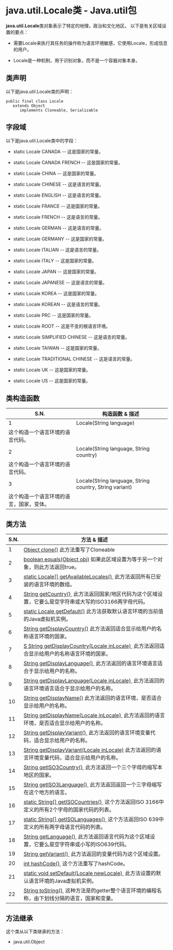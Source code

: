 # java.util.Locale类 - Java.util包

**java.util.Locale**类对象表示了特定的地理，政治和文化地区。 以下是有关区域设置的要点：

*   需要Locale来执行其任务的操作称为语言环境敏感，它使用Locale，形成信息的用户。

*   Locale是一种机制，用于识别对象，而不是一个容器对象本身。

## 类声明

以下是java.util.Locale类的声明：

```
public final class Locale
   extends Object
      implements Cloneable, Serializable

```

## 字段域

以下是java.util.Locale类中的字段：

*   static Locale CANADA -- 这是国家的常量。

*   static Locale CANADA FRENCH -- 这是国家的常量。

*   static Locale CHINA -- 这是国家的常量。

*   static Locale CHINESE -- 这是语言的常量。

*   static Locale ENGLISH -- 这是语言的常量。

*   static Locale FRANCE -- 这是国家的常量。

*   static Locale FRENCH -- 这是语言的常量。

*   static Locale GERMAN -- 这是语言的常量。

*   static Locale GERMANY -- 这是国家的常量。

*   static Locale ITALIAN -- 这是语言的常量。

*   static Locale ITALY -- 这是国家的常量。

*   static Locale JAPAN -- 这是国家的常量。

*   static Locale JAPANESE -- 这是语言的常量。

*   static Locale KOREA -- 这是国家的常量。

*   static Locale KOREAN -- 这是语言的常量。

*   static Locale PRC -- 这是国家的常量。

*   static Locale ROOT -- 这是不变的根语言环境。

*   static Locale SIMPLIFIED CHINESE -- 这是语言的常量。

*   static Locale TAIWAN -- 这是国家的常量。

*   static Locale TRADITIONAL CHINESE -- 这是语言的常量。

*   static Locale UK -- 这是国家的常量。

*   static Locale US -- 这是国家的常量。

## 类构造函数

| S.N. | 构造函数 & 描述 |
| --- | --- |
| 1 | Locale(String language) 
这个构造一个语言环境的语言代码。 |
| 2 | Locale(String language, String country) 
这个构造一个语言环境的语言代码。 |
| 3 | Locale(String language, String country, String variant) 
这个构造一个语言环境的语言，国家，变体。 |

## 类方法

| S.N. | 方法 & 描述 |
| --- | --- |
| 1 | [Object clone()](http://www.yiibai.com/java/util/locale_clone.html) 此方法重写了Cloneable |
| 2 | [boolean equals(Object obj)](http://www.yiibai.com/java/util/locale_equals.html) 如果此区域设置为等于另一个对象，则此方法返回true。 |
| 3 | [static Locale[] getAvailableLocales() ](http://www.yiibai.com/java/util/locale_getavailablelocales.html) 此方法返回所有已安装的语言环境的数组。 |
| 4 | [String getCountry() ](http://www.yiibai.com/java/util/locale_getcountry.html) 此方法返回国家/地区代码为这个区域设置，它要么是空字符串或大写的ISO3166两字母代码。 |
| 5 | [static Locale getDefault()](http://www.yiibai.com/java/util/locale_getdefault.html) 此方法获取默认语言环境的当前值的Java虚拟机实例。 |
| 6 | [String getDisplayCountry()](http://www.yiibai.com/java/util/locale_getdisplaycountry.html) 此方法返回适合显示给用户的名称语言环境的国家。 |
| 7 | [S String getDisplayCountry(Locale inLocale) ](http://www.yiibai.com/java/util/locale_getdisplaycountry_inlocale.html) 此方法返回适合显示给用户的名称语言环境的国家。 |
| 8 | [String getDisplayLanguage() ](http://www.yiibai.com/java/util/locale_getdisplaylanguage.html) 此方法返回的语言环境语言适合于显示给用户的名称。 |
| 9 | [String getDisplayLanguage(Locale inLocale) ](http://www.yiibai.com/java/util/locale_getdisplaylanguage_inlocale.html) 此方法返回的语言环境语言适合于显示给用户的名称。 |
| 10 | [String getDisplayName()](http://www.yiibai.com/java/util/locale_getdisplayname.html) 此方法返回的语言环境，是否适合显示给用户的名称。 |
| 11 | [String getDisplayName(Locale inLocale) ](http://www.yiibai.com/java/util/locale_getdisplayname_inlocale.html) 此方法返回的语言环境，是否适合显示给用户的名称。 |
| 12 | [String getDisplayVariant() ](http://www.yiibai.com/java/util/locale_getdisplayvariant.html) 此方法返回的语言环境变量代码，适合显示给用户的名称。 |
| 13 | [String getDisplayVariant(Locale inLocale)](http://www.yiibai.com/java/util/locale_getdisplayvariant_inlocale.html) 此方法返回的语言环境变量代码，适合显示给用户的名称。 |
| 14 | [String getISO3Country() ](http://www.yiibai.com/java/util/locale_getiso3country.html) 此方法返回一个三个字母的缩写本地区的国家。 |
| 15 | [String getISO3Language() ](http://www.yiibai.com/java/util/locale_getiso3language.html) 此方法返回返回一个三字母缩写在这个地方的语言。 |
| 16 | [static String[] getISOCountries() ](http://www.yiibai.com/java/util/locale_getisocountries.html) 这个方法返回ISO 3166中定义的所有2个字母的国家代码的列表。 |
| 17 | [static String[] getISOLanguages() ](http://www.yiibai.com/java/util/locale_getisolanguages.html) 这个方法返回ISO 639中定义的所有两字母语言代码的列表。 |
| 18 | [String getLanguage() ](http://www.yiibai.com/java/util/locale_getlanguage.html) 此方法返回语言代码为这个区域设置，它要么是空字符串或小写的ISO639代码。 |
| 19 | [String getVariant() ](http://www.yiibai.com/java/util/locale_getvariant.html) 此方法返回的变量代码为这个区域设置。 |
| 20 | [int hashCode() ](http://www.yiibai.com/java/util/locale_hashcode.html) 这个方法重写了hashCode。 |
| 21 | [static void setDefault(Locale newLocale) ](http://www.yiibai.com/java/util/locale_setdefault.html) 此方法设置的默认语言环境的Java虚拟机实例。 |
| 22 | [String toString() ](http://www.yiibai.com/java/util/locale_tostring.html) 这种方法是的getter整个语言环境的编程名称，由下划线分隔的语言，国家和变量。 |

## 方法继承

这个类从以下类继承的方法：

*   java.util.Object

